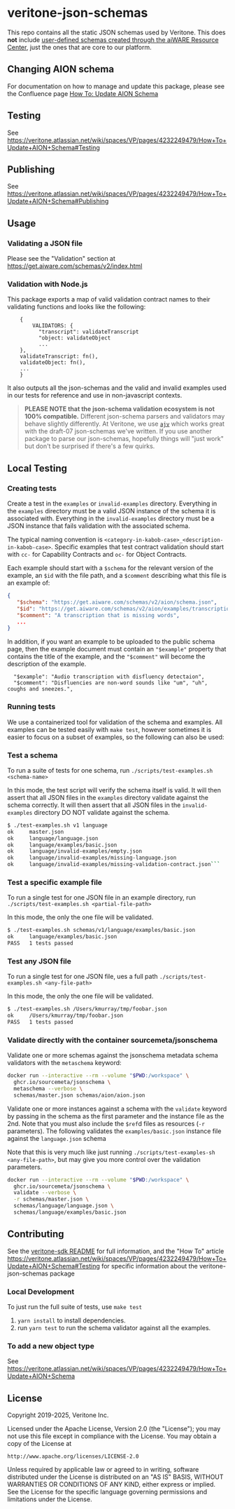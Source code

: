 # veritone-json-schemas

This repo contains all the static JSON schemas used by Veritone.
This does **not** include 
[user-defined schemas created through the aiWARE Resource Center](https://support.veritone.com/s/article/000004213?language=en_US),
just the ones that are core to our platform.

## Changing AION schema

For documentation on how to manage and update this package, please see the Confluence page [How
To: Update AION Schema](https://veritone.atlassian.net/wiki/spaces/VP/pages/4232249479/How+To+Update+AION+Schema)

## Testing

See
https://veritone.atlassian.net/wiki/spaces/VP/pages/4232249479/How+To+Update+AION+Schema#Testing

## Publishing

See
https://veritone.atlassian.net/wiki/spaces/VP/pages/4232249479/How+To+Update+AION+Schema#Publishing


## Usage

### Validating a JSON file

Please see the "Validation" section at https://get.aiware.com/schemas/v2/index.html

### Validation with Node.js

This package exports a map of valid validation contract names to their validating functions and looks like the following:

```
	{
		VALIDATORS: {
		  "transcript": validateTranscript
		  "object: validateObject
          ...
    },
    validateTranscript: fn(),
    validateObject: fn(),
    ...
	}
```

It also outputs all the json-schemas and the valid and invalid examples used in our tests for
reference and use in non-javascript contexts.


> **PLEASE NOTE that the json-schema validation ecosystem is not 100% compatible.**
> Different json-schema parsers and validators may behave slightly differently.
> At Veritone, we use [`ajv`](https://www.npmjs.com/package/ajv) which works great with the draft-07 json-schemas we've written.
> If you use another package to parse our json-schemas, hopefully things will "just work" but don't be surprised if there's a few quirks.

## Local Testing

### Creating tests

Create a test in the `examples` or `invalid-examples` directory. Everything in the `examples`
directory must be a valid JSON instance of the schema it is associated with. Everything in the
`invalid-examples` directory must be a JSON instance that fails validation with the associated
schema. 

The typical naming convention is `<category-in-kabob-case>_<description-in-kabob-case>`. Specific
examples that test contract validation should start with `cc-` for Capability Contracts and `oc-`
for Object Contracts.

Each example should start with a `$schema` for the relevant version of the example, an `$id`
with the file path, and a
`$comment` describing what this file is an example of:

```json
{
   "$schema": "https://get.aiware.com/schemas/v2/aion/schema.json",
   "$id": "https://get.aiware.com/schemas/v2/aion/examples/transcription_words-missing.json",
   "$comment": "A transcription that is missing words",
   ...
}
```

In addition, if you want an example to be uploaded to the public schema page, then the example document must 
contain an `"$example"` property that contains the title of the example, and the `"$comment"` will become
the description of the example.

```
  "$example": "Audio transcription with disfluency detectaion",
  "$comment": "Disfluencies are non-word sounds like "um", "uh", coughs and sneezes.",
```

### Running tests

We use a containerized tool for validation of the schema and examples. All examples can be
tested easily with `make test`, however sometimes it is easier to focus on a subset of examples,
so the following can also be used:

### Test a schema

To run a suite of tests for one schema, run `./scripts/test-examples.sh <schema-name>`

In this mode, the test script will verify the schema itself is valid. It will then assert that
all JSON files in the `examples` directory validate against the schema correctly. It will then
assert that all JSON files in the `invalid-examples` directory DO NOT validate against the schema.

```bash
$ ./test-examples.sh v1 language
ok     master.json
ok     language/language.json
ok     language/examples/basic.json
ok     language/invalid-examples/empty.json
ok     language/invalid-examples/missing-language.json
ok     language/invalid-examples/missing-validation-contract.json```
```

### Test a specific example file

To run a single test for one JSON file in an example directory, run `./scripts/test-examples.sh <partial-file-path>`

In this mode, the only the one file will be validated.

```bash
$ ./test-examples.sh schemas/v1/language/examples/basic.json
ok     language/examples/basic.json
PASS   1 tests passed
```

### Test any JSON file

To run a single test for one JSON file, ues a full path `./scripts/test-examples.sh <any-file-path>`

In this mode, the only the one file will be validated.

```bash
$ ./test-examples.sh /Users/kmurray/tmp/foobar.json
ok     /Users/kmurray/tmp/foobar.json
PASS   1 tests passed
```

### Validate directly with the container sourcemeta/jsonschema

Validate one or more schemas against the jsonschema metadata schema validators with the
`metaschema` keyword:

```bash
docker run --interactive --rm --volume "$PWD:/workspace" \
  ghcr.io/sourcemeta/jsonschema \
  metaschema --verbose \
  schemas/master.json schemas/aion/aion.json
```

Validate one or more instances against a schema with the `validate` keyword by passing in the
schema as the first parameter and the instance file as the 2nd. Note that you must also
include the `$ref`d files as resources (`-r` parameters). The following validates the
`examples/basic.json` instance file against the `language.json` schema

Note that this is very much like just running `./scripts/test-examples-sh <any-file-path>`, but
may give you more control over the validation parameters.

```bash
docker run --interactive --rm --volume "$PWD:/workspace" \
  ghcr.io/sourcemeta/jsonschema \
  validate --verbose \
  -r schemas/master.json \
  schemas/language/language.json \
  schemas/language/examples/basic.json
```

## Contributing

See the [veritone-sdk README](../../README.md) for full information, and the "How To" article
https://veritone.atlassian.net/wiki/spaces/VP/pages/4232249479/How+To+Update+AION+Schema#Testing
for specific information about the veritone-json-schemas package


### Local Development

To just run the full suite of tests, use `make test`

1. `yarn install` to install dependencies.
2. run `yarn test` to run the schema validator against all the examples.

### To add a new object type

See https://veritone.atlassian.net/wiki/spaces/VP/pages/4232249479/How+To+Update+AION+Schema

## License

Copyright 2019-2025, Veritone Inc.

Licensed under the Apache License, Version 2.0 (the "License");
you may not use this file except in compliance with the License.
You may obtain a copy of the License at

    http://www.apache.org/licenses/LICENSE-2.0

Unless required by applicable law or agreed to in writing, software
distributed under the License is distributed on an "AS IS" BASIS,
WITHOUT WARRANTIES OR CONDITIONS OF ANY KIND, either express or implied.
See the License for the specific language governing permissions and
limitations under the License.
